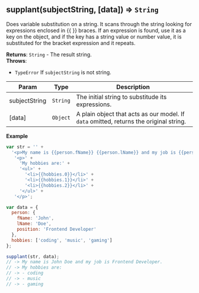 <a name="supplant"></a>

## supplant(subjectString, [data]) ⇒ <code>String</code>
Does variable substitution on a string.
It scans through the string looking for expressions enclosed in {{ }} braces.
If an expression is found, use it as a key on the object,
and if the key has a string value or number value, it is substituted for the bracket expression and it repeats.

**Returns**: <code>String</code> - The result string.  
**Throws**:

- <code>TypeError</code> If `subjectString` is not string.


| Param | Type | Description |
| --- | --- | --- |
| subjectString | <code>String</code> | The initial string to substitude its expressions. |
| [data] | <code>Object</code> | A plain object that acts as our model. If `data` omitted, returns the original string. |

**Example**  
```js
var str = '' +
  '<p>My name is {{person.fName}} {{person.lName}} and my job is {{person.position}}.</p>' +
   '<p>' +
     'My hobbies are:' +
     '<ul>' +
       '<li>{{hobbies.0}}</li>' +
       '<li>{{hobbies.1}}</li>' +
       '<li>{{hobbies.2}}</li>' +
     '</ul>' +
   '</p>';

var data = {
  person: {
    fName: 'John',
    lName: 'Doe',
    position: 'Frontend Developer'
  },
  hobbies: ['coding', 'music', 'gaming']
};

supplant(str, data);
// -> My name is John Doe and my job is Frontend Developer.
// -> My hobbies are:
// -> - coding
// -> - music
// -> - gaming
```
